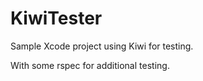 KiwiTester
==========

Sample Xcode project using Kiwi for testing.

With some rspec for additional testing.
